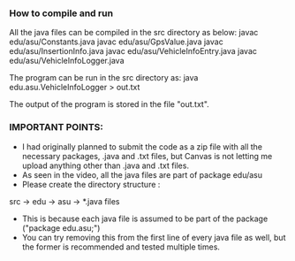 ### How to compile and run
All the java files can be compiled in the src directory as below:
javac edu/asu/Constants.java
javac edu/asu/GpsValue.java
javac edu/asu/InsertionInfo.java
javac edu/asu/VehicleInfoEntry.java
javac edu/asu/VehicleInfoLogger.java

The program can be run in the src directory as:
java edu.asu.VehicleInfoLogger > out.txt

The output of the program is stored in the file "out.txt".


### IMPORTANT POINTS:
- I had originally planned to submit the code as a zip file with all the necessary packages, .java and .txt files,
  but Canvas is not letting me upload anything other than .java and .txt files.
- As seen in the video, all the java files are part of package edu/asu
- Please create the directory structure :

src -> edu -> asu -> *.java files

- This is because each java file is assumed to be part of the package ("package edu.asu;")
- You can try removing this from the first line of every java file as well, but the former is recommended and tested multiple times.
